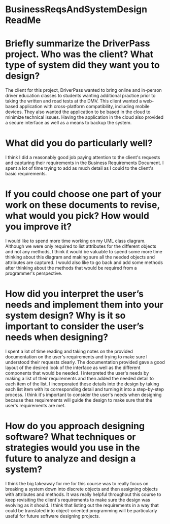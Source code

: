 # BusinessReqsAndSystemDesign ReadMe

# Briefly summarize the DriverPass project. Who was the client? What type of system did they want you to design?
The client for this project, DriverPass wanted to bring online and in-person driver education classes to students wanting additional practice prior to taking the written and road tests at the DMV.  This client wanted a web-based application with cross-platform compatibility, including mobile devices.  They also wanted the application to be based in the cloud to minimize technical issues.  Having the application in the cloud also provided a secure interface as well as a means to backup the system.

# What did you do particularly well?
I think I did a reasonably good job paying attention to the client's requests and capturing their requirements in the Business Requirements Document.  I spent a lot of time trying to add as much detail as I could to the client's basic requirements.

# If you could choose one part of your work on these documents to revise, what would you pick? How would you improve it?
I would like to spend more time working on my UML class diagram.  Although we were only required to list attributes for the different objects and not any methods, I think it would be valuable to spend some more time thinking about this diagram and making sure all the needed objects and attributes are captured.  I would also like to go back and add some methods after thinking about the methods that would be required from a programmer's perspective.

# How did you interpret the user’s needs and implement them into your system design? Why is it so important to consider the user’s needs when designing?
I spent a lot of time reading and taking notes on the provided documentation on the user's requirements and trying to make sure I understood their requests clearly.  The documentation provided gave a good layout of the desired look of the interface as well as the different components that would be needed.  I interpreted the user's needs by making a list of their requirements and then added the needed detail to each item of the list.  I incorporated these details into the design by taking each list item with its corresponding detail and turning it into a step-by-step process.  I think it's important to consider the user's needs when designing because thes requirements will guide the design to make sure that the user's requirements are met.

# How do you approach designing software? What techniques or strategies would you use in the future to analyze and design a system?
I think the big takeaway for me for this course was to really focus on breaking a system down into discrete objects and then assigning objects with attributes and methods.  It was really helpful throughout this course to keep revisiting the client's requirements to make sure the design was evolving as it should.  I think that listing out the requirements in a way that could be translated into object-oriented programming will be particularly useful for future software designing projects.
